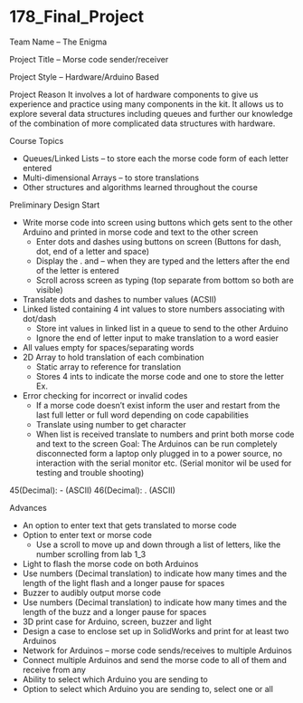 # 178_Final_Project
Team Name – The Enigma

Project Title – Morse code sender/receiver

Project Style – Hardware/Arduino Based

Project Reason
It involves a lot of hardware components to give us experience and practice using many components in the kit. It allows us to explore several data structures including queues and further our knowledge of the combination of more complicated data structures with hardware. 

Course Topics
-	Queues/Linked Lists – to store each the morse code form of each letter entered
-	Multi-dimensional Arrays – to store translations
-	Other structures and algorithms learned throughout the course

Preliminary Design
Start
-	Write morse code into screen using buttons which gets sent to the other Arduino and printed in morse code and text to the other screen 
	- Enter dots and dashes using buttons on screen (Buttons for dash, dot, end of a letter and space)
    - Display the . and – when they are typed and the letters after the end of the letter is entered
    - Scroll across screen as typing (top separate from bottom so both are visible)
  - Translate dots and dashes to number values (ACSII)
  - Linked listed containing 4 int values to store numbers associating with dot/dash
    - Store int values in linked list in a queue to send to the other Arduino 
    - Ignore the end of letter input to make translation to a word easier
  - All values empty for spaces/separating words
  - 2D Array to hold translation of each combination
    - Static array to reference for translation
    - Stores 4 ints to indicate the morse code and one to store the letter Ex.
  - Error checking for incorrect or invalid codes
    - If a morse code doesn’t exist inform the user and restart from the last full letter or full word depending on code capabilities
    - Translate using number to get character
    -	When list is received translate to numbers and print both morse code and text to the screen 
Goal: The Arduinos can be run completely disconnected form a laptop only plugged in to a power source, no interaction with the serial monitor etc. (Serial monitor wil be used for testing and trouble shooting)

45(Decimal):  - (ASCII)
46(Decimal): . (ASCII) 

Advances
-	An option to enter text that gets translated to morse code
  - Option to enter text or morse code 
	- Use a scroll to move up and down through a list of letters, like the number scrolling from lab 1_3
-	Light to flash the morse code on both Arduinos
  - Use numbers (Decimal translation) to indicate how many times and the length of the light flash and a longer pause for spaces
-	Buzzer to audibly output morse code 
  - Use numbers (Decimal translation) to indicate how many times and the length of the buzz and a longer pause for spaces
-	3D print case for Arduino, screen, buzzer and light
  - Design a case to enclose set up in SolidWorks and print for at least two Arduinos
-	Network for Arduinos – morse code sends/receives to multiple Arduinos
  - Connect multiple Arduinos and send the morse code to all of them and receive from any
-	Ability to select which Arduino you are sending to
  - Option to select which Arduino you are sending to, select one or all

